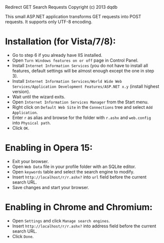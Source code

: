 Redirect GET Search Requests
Copyright (c) 2013 dqdb

This small ASP.NET application transforms GET requests into POST requests. It supports only UTF-8 encoding.

# Installation (for Vista/7/8):
- Go to step 6 if you already have IIS installed.
- Open `Turn Windows features on or off` page in Control Panel.
- Install `Internet Information Services` (you do not have to install all features, default settings will be almost enough except the one in step 3).
- Install `Internet Information Services/World Wide Web Services/Application Development Features/ASP.NET x.y` (install highest version).
- Wait until the wizard exits.
- Open `Internet Information Services Manager` from the Start menu.
- Right click on `Default Web Site` in the `Connections` tree and select `Add Application`.
- Enter `r` as alias and browse for the folder with `r.ashx` and `web.config` into `Physical path`.
- Click `OK`.

# Enabling in Opera 15:
- Exit your browser.
- Open `Web Data` file in your profile folder with an SQLite editor.
- Open `keywords` table and select the search engine to modify.
- Insert `http://localhost/r/r.ashx?` into `url` field before the current search URL.
- Save changes and start your browser.

# Enabling in Chrome and Chromium:
- Open `Settings` and click `Manage search engines`.
- Insert `http://localhost/r/r.ashx?` into address field before the current search URL.
- Click `Done`.
